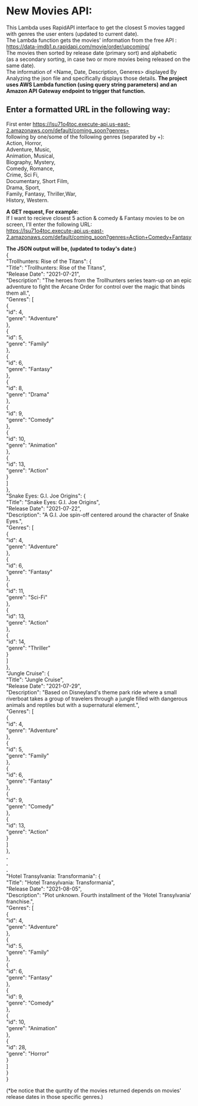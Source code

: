# New Movies API:
This Lambda uses RapidAPI interface to get the closest 5 movies tagged with genres the user enters (updated to current date).  
The Lambda function gets the movies' information from the free API : https://data-imdb1.p.rapidapi.com/movie/order/upcoming/  
The movies then sorted by release date (primary sort) and alphabetic  
(as a secondary sorting, in case two or more movies being released on the same date).  
The information of <Name, Date, Description, Generes> displayed By Analyzing the json file and specifically displays those details. 
**The project uses AWS Lambda function (using query string parameters) and an Amazon API Gateway endpoint to trigger that function.**  
## Enter a formatted URL in the following way:  
First enter https://lsu71o4toc.execute-api.us-east-2.amazonaws.com/default/coming_soon?genres=  
following by one/some of the following genres (separated by +):  
Action, Horror,  
Adventure, Music,  
Animation, Musical,  
Biography, Mystery,  
Comedy, Romance,  
Crime, Sci Fi,  
Documentary, Short Film,  
Drama, Sport,  
Family, Fantasy, 
Thriller,War,  
History, Western.  
  
**A GET request, For example:**  
If I want to recieve closest 5 action & comedy & Fantasy movies to be on screen, I'll enter the following URL:  
https://lsu71o4toc.execute-api.us-east-2.amazonaws.com/default/coming_soon?genres=Action+Comedy+Fantasy

**The JSON output will be, (updated to today's date:)**  
{  
  "Trollhunters: Rise of the Titans": {  
    "Title": "Trollhunters: Rise of the Titans",  
    "Release Date": "2021-07-21",  
    "Description": "The heroes from the Trollhunters series team-up on an epic adventure to fight the Arcane Order for control over the magic that binds them all.",  
    "Genres": [  
      {  
        "id": 4,  
        "genre": "Adventure"  
      },  
      {  
        "id": 5,  
        "genre": "Family"  
      },  
      {  
        "id": 6,  
        "genre": "Fantasy"  
      },  
      {  
        "id": 8,  
        "genre": "Drama"  
      },  
      {  
        "id": 9,  
        "genre": "Comedy"  
      },  
      {  
        "id": 10,  
        "genre": "Animation"  
      },  
      {  
        "id": 13,  
        "genre": "Action"  
      }  
    ]  
  },  
  "Snake Eyes: G.I. Joe Origins": {  
    "Title": "Snake Eyes: G.I. Joe Origins",  
    "Release Date": "2021-07-22",  
    "Description": "A G.I. Joe spin-off centered around the character of Snake Eyes.",  
    "Genres": [  
      {  
        "id": 4,  
        "genre": "Adventure"  
      },  
      {  
        "id": 6,  
        "genre": "Fantasy"  
      },  
      {  
        "id": 11,  
        "genre": "Sci-Fi"  
      },  
      {  
        "id": 13,  
        "genre": "Action"  
      },  
      {  
        "id": 14,  
        "genre": "Thriller"  
      }  
    ]  
  },  
  "Jungle Cruise": {  
    "Title": "Jungle Cruise",  
    "Release Date": "2021-07-29",  
    "Description": "Based on Disneyland's theme park ride where a small riverboat takes a group of travelers through a jungle filled with dangerous animals and reptiles but with   a supernatural element.",  
    "Genres": [  
      {  
        "id": 4,  
        "genre": "Adventure"  
      },  
      {  
        "id": 5,  
        "genre": "Family"  
      },  
      {  
        "id": 6,  
        "genre": "Fantasy"  
      },  
      {  
        "id": 9,  
        "genre": "Comedy"  
      },  
      {  
        "id": 13,  
        "genre": "Action"  
      }  
    ]  
  },  
  **.**  
  **.**  
  **.**  
  "Hotel Transylvania: Transformania": {  
    "Title": "Hotel Transylvania: Transformania",  
    "Release Date": "2021-08-05",  
    "Description": "Plot unknown. Fourth installment of the 'Hotel Transylvania' franchise.",  
    "Genres": [  
      {  
        "id": 4,  
        "genre": "Adventure"  
      },  
      {  
        "id": 5,  
        "genre": "Family"  
      },  
      {  
        "id": 6,  
        "genre": "Fantasy"  
      },  
      {  
        "id": 9,  
        "genre": "Comedy"  
      },  
      {  
        "id": 10,  
        "genre": "Animation"  
      },  
      {  
        "id": 28,  
        "genre": "Horror"  
      }  
    ]  
  }  
}  
  
(*be notice that the quntity of the movies returned depends on movies' release dates in those specific genres.)

